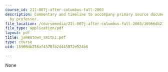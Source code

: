 ```yaml
---
course_id: 21l-007j-after-columbus-fall-2003
description: Commentary and timeline to accompany primary source document.  Prepared
  by professor.
file_location: /coursemedia/21l-007j-after-columbus-fall-2003/16966db236af4578fb2d445872e524b6_jamestown_smith1.pdf
file_type: application/pdf
layout: pdf
title: jamestown_smith1.pdf
type: course
uid: 16966db236af4578fb2d445872e524b6

---
```

None
